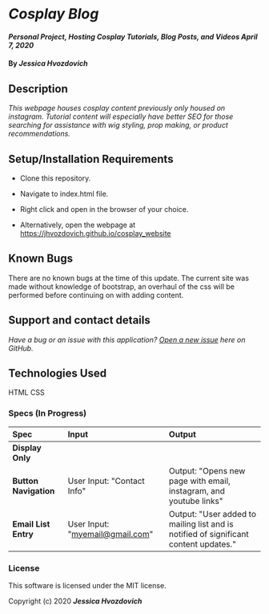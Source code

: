 # _Cosplay Blog_

#### _Personal Project, Hosting Cosplay Tutorials, Blog Posts, and Videos April 7, 2020_

#### By _**Jessica Hvozdovich**_

## Description

_This webpage houses cosplay content previously only housed on instagram. Tutorial content will especially have better SEO for those searching for assistance with wig styling, prop making, or product recommendations._

## Setup/Installation Requirements

* Clone this repository.
* Navigate to index.html file.
* Right click and open in the browser of your choice.

* Alternatively, open the webpage at https://jhvozdovich.github.io/cosplay_website

## Known Bugs

There are no known bugs at the time of this update.
The current site was made without knowledge of bootstrap, an overhaul of the css will be performed before continuing on with adding content.

## Support and contact details

_Have a bug or an issue with this application? [Open a new issue](https://github.com/jhvozdovich/cosplay_website/issues) here on GitHub._

## Technologies Used

HTML
CSS

### Specs (In Progress)
| Spec | Input | Output |
| :------------- | :------------- | :------------- |
| **Display Only** |  |  |
| **Button Navigation** | User Input: "Contact Info" | Output: "Opens new page with email, instagram, and youtube links" |
| **Email List Entry** | User Input: "myemail@gmail.com" | Output: "User added to mailing list and is notified of significant content updates." |


### License

This software is licensed under the MIT license.

Copyright (c) 2020 **_Jessica Hvozdovich_**